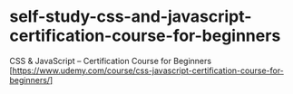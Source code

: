 # self-study-css-and-javascript-certification-course-for-beginners
CSS &amp; JavaScript – Certification Course for Beginners [https://www.udemy.com/course/css-javascript-certification-course-for-beginners/]
